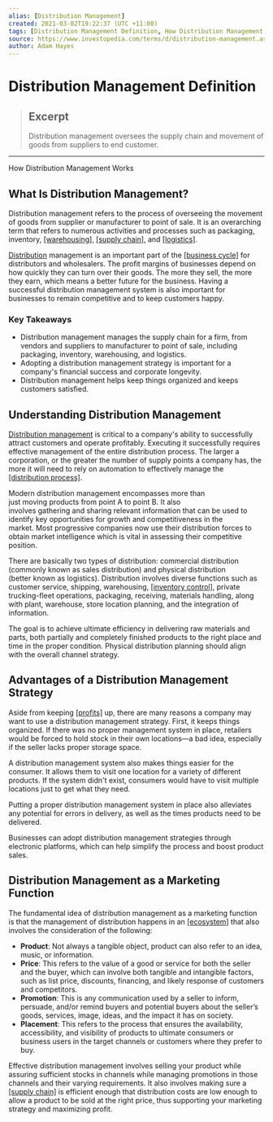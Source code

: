 ```yaml
---
alias: [Distribution Management]
created: 2021-03-02T19:22:37 (UTC +11:00)
tags: [Distribution Management Definition, How Distribution Management Works]
source: https://www.investopedia.com/terms/d/distribution-management.asp
author: Adam Hayes
---
```


# Distribution Management Definition

> ## Excerpt
> Distribution management oversees the supply chain and movement of goods from suppliers to end customer.

---

How Distribution Management Works
## What Is Distribution Management?

Distribution management refers to the process of overseeing the movement of goods from supplier or manufacturer to point of sale. It is an overarching term that refers to numerous activities and processes such as packaging, inventory, [[warehousing]](https://www.investopedia.com/terms/w/warehousing.asp), [[supply chain]](https://www.investopedia.com/terms/s/supplychain.asp), and [[logistics]](https://www.investopedia.com/terms/l/logistics.asp).

[Distribution](https://www.investopedia.com/ask/answers/052115/what-difference-between-direct-and-indirect-distribution-channel.asp) management is an important part of the [[business cycle]](https://www.investopedia.com/terms/b/businesscycle.asp) for distributors and wholesalers. The profit margins of businesses depend on how quickly they can turn over their goods. The more they sell, the more they earn, which means a better future for the business. Having a successful distribution management system is also important for businesses to remain competitive and to keep customers happy.

### Key Takeaways

-   Distribution management manages the supply chain for a firm, from vendors and suppliers to manufacturer to point of sale, including packaging, inventory, warehousing, and logistics.
-   Adopting a distribution management strategy is important for a company's financial success and corporate longevity.
-   Distribution management helps keep things organized and keeps customers satisfied.

## Understanding Distribution Management

[Distribution management](https://www.investopedia.com/articles/investing/100714/using-normal-distribution-formula-optimize-your-portfolio.asp) is critical to a company's ability to successfully attract customers and operate profitably. Executing it successfully requires effective management of the entire distribution process. The larger a corporation, or the greater the number of supply points a company has, the more it will need to rely on automation to effectively manage the [[distribution process]](https://www.investopedia.com/terms/d/distribution-network.asp).

Modern distribution management encompasses more than just moving products from point A to point B. It also involves gathering and sharing relevant information that can be used to identify key opportunities for growth and competitiveness in the market. Most progressive companies now use their distribution forces to obtain market intelligence which is vital in assessing their competitive position.

There are basically two types of distribution: commercial distribution (commonly known as sales distribution) and physical distribution (better known as logistics). Distribution involves diverse functions such as customer service, shipping, warehousing, [[inventory control]](https://www.investopedia.com/terms/h/hifo.asp), private trucking-fleet operations, packaging, receiving, materials handling, along with plant, warehouse, store location planning, and the integration of information.

The goal is to achieve ultimate efficiency in delivering raw materials and parts, both partially and completely finished products to the right place and time in the proper condition. Physical distribution planning should align with the overall channel strategy.

## Advantages of a Distribution Management Strategy

Aside from keeping [[profits]](https://www.investopedia.com/articles/investing/062113/understanding-profit-metrics-gross-operating-and-net-profits.asp) up, there are many reasons a company may want to use a distribution management strategy. First, it keeps things organized. If there was no proper management system in place, retailers would be forced to hold stock in their own locations—a bad idea, especially if the seller lacks proper storage space.

A distribution management system also makes things easier for the consumer. It allows them to visit one location for a variety of different products. If the system didn't exist, consumers would have to visit multiple locations just to get what they need.

Putting a proper distribution management system in place also alleviates any potential for errors in delivery, as well as the times products need to be delivered.

Businesses can adopt distribution management strategies through electronic platforms, which can help simplify the process and boost product sales.

## Distribution Management as a Marketing Function

The fundamental idea of distribution management as a marketing function is that the management of distribution happens in an [[ecosystem]](https://www.investopedia.com/articles/investing/062315/understanding-alibabas-business-model.asp) that also involves the consideration of the following:

-   **Product**: Not always a tangible object, product can also refer to an idea, music, or information.
-   **Price**: This refers to the value of a good or service for both the seller and the buyer, which can involve both tangible and intangible factors, such as list price, discounts, financing, and likely response of customers and competitors.
-   **Promotion**: This is any communication used by a seller to inform, persuade, and/or remind buyers and potential buyers about the seller’s goods, services, image, ideas, and the impact it has on society.
-   **Placement**: This refers to the process that ensures the availability, accessibility, and visibility of products to ultimate consumers or business users in the target channels or customers where they prefer to buy.

Effective distribution management involves selling your product while assuring sufficient stocks in channels while managing promotions in those channels and their varying requirements. It also involves making sure a [[supply chain]](https://www.investopedia.com/terms/s/scm.asp) is efficient enough that distribution costs are low enough to allow a product to be sold at the right price, thus supporting your marketing strategy and maximizing profit.
